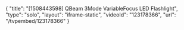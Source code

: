 {
    "title": "[1508443598] QBeam 3Mode VariableFocus LED Flashlight",
    "type": "solo",
    "layout": "iframe-static",
    "videoId": "123178366",
    "url": "\/tvpembed\/123178366"
}